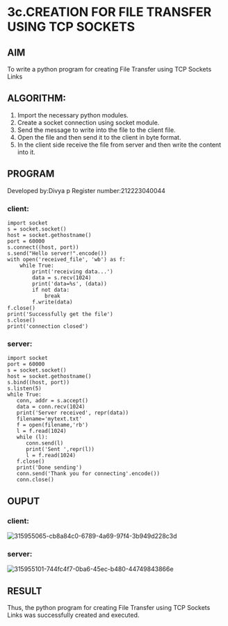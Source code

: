 # 3c.CREATION FOR FILE TRANSFER USING TCP SOCKETS
## AIM
To write a python program for creating File Transfer using TCP Sockets Links
## ALGORITHM:
1. Import the necessary python modules.
2. Create a socket connection using socket module.
3. Send the message to write into the file to the client file.
4. Open the file and then send it to the client in byte format.
5. In the client side receive the file from server and then write the content into it.
## PROGRAM
Developed by:Divya p
Register number:212223040044
###  client:
```
import socket 
s = socket.socket() 
host = socket.gethostname() 
port = 60000 
s.connect((host, port)) 
s.send("Hello server!".encode()) 
with open('received_file', 'wb') as f: 
    while True: 
        print('receiving data...') 
        data = s.recv(1024) 
        print('data=%s', (data)) 
        if not data: 
            break 
        f.write(data) 
f.close() 
print('Successfully get the file') 
s.close() 
print('connection closed')
```
### server:
```
import socket                    
port = 60000                    
s = socket.socket()              
host = socket.gethostname()      
s.bind((host, port))
s.listen(5)                      
while True:
   conn, addr = s.accept()      
   data = conn.recv(1024) 
   print('Server received', repr(data)) 
   filename='mytext.txt' 
   f = open(filename,'rb') 
   l = f.read(1024) 
   while (l): 
      conn.send(l) 
      print('Sent ',repr(l)) 
      l = f.read(1024) 
   f.close() 
   print('Done sending') 
   conn.send('Thank you for connecting'.encode()) 
   conn.close()
```

## OUPUT
### client:
![315955065-cb8a84c0-6789-4a69-97f4-3b949d228c3d](https://github.com/DivyaP0110/3c.FILE_TRANSFER_USING_TCP_SOCKETS/assets/144870891/3dd6a029-b09a-4c93-a765-49f7232f0c74)

### server:
![315955101-744fc4f7-0ba6-45ec-b480-44749843866e](https://github.com/DivyaP0110/3c.FILE_TRANSFER_USING_TCP_SOCKETS/assets/144870891/b3782190-4e61-4962-a5b0-94455b9c303e)


## RESULT
Thus, the python program for creating File Transfer using TCP Sockets Links was 
successfully created and executed.
